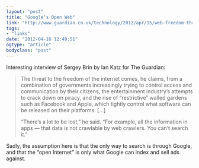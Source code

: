 ```yaml
---
layout: "post"
title: "Google’s Open Web"
link: "http://www.guardian.co.uk/technology/2012/apr/15/web-freedom-threat-google-brin"
tags: 
- "links"
date: "2012-04-16 12:49:51"
ogtype: "article"
bodyclass: "post"
---
```


Interesting interview of Sergey Brin by Ian Katz for The Guardian:

> The threat to the freedom of the internet comes, he claims, from a combination of governments increasingly trying to control access and communication by their citizens, the entertainment industry’s attempts to crack down on piracy, and the rise of “restrictive” walled gardens such as Facebook and Apple, which tightly control what software can be released on their platforms. […]  
>   
>  “There’s a lot to be lost,” he said. “For example, all the information in apps — that data is not crawlable by web crawlers. You can’t search it.”

Sadly, the assumption here is that the only way to search is through Google, and that the “open Internet” is only what Google can index and sell ads against.